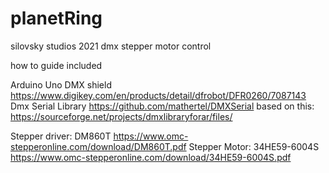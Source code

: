 # planetRing
silovsky studios 2021 dmx stepper motor control

how to guide included

Arduino Uno
DMX shield
https://www.digikey.com/en/products/detail/dfrobot/DFR0260/7087143
Dmx Serial Library
https://github.com/mathertel/DMXSerial
based on this: https://sourceforge.net/projects/dmxlibraryforar/files/

Stepper driver: DM860T https://www.omc-stepperonline.com/download/DM860T.pdf
Stepper Motor: 34HE59-6004S https://www.omc-stepperonline.com/download/34HE59-6004S.pdf
